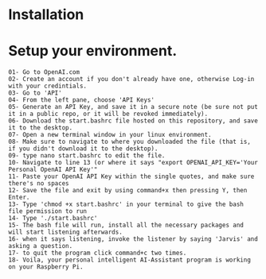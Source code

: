 # Installation
# Setup your environment.
	01- Go to OpenAI.com
 	02- Create an account if you don't already have one, otherwise Log-in with your credintials.
  	03- Go to 'API'
   	04- From the left pane, choose 'API Keys'
	05- Generate an API Key, and save it in a secure note (be sure not put it in a public repo, or it will be revoked immediately).
 	06- Download the start.bashrc file hosted on this repository, and save it to the desktop.
  	07- Open a new terminal window in your linux environment.
   	08- Make sure to navigate to where you downloaded the file (that is, if you didn't download it to the desktop).
	09- type nano start.bashrc to edit the file.
 	10- Navigate to line 13 (or where it says "export OPENAI_API_KEY='Your Personal OpenAI API Key'"
  	11- Paste your OpenAI API Key within the single quotes, and make sure there's no spaces
   	12- Save the file and exit by using command+x then pressing Y, then Enter.
	13- Type 'chmod +x start.bashrc' in your terminal to give the bash file permission to run
 	14- Type './start.bashrc' 
  	15- The bash file will run, install all the necessary packages and will start listening afterwards.
   	16- when it says listening, invoke the listener by saying 'Jarvis' and asking a question.
	17- to quit the program click command+c two times.
 	18- Voila, your personal intelligent AI-Assistant program is working on your Raspberry Pi.
